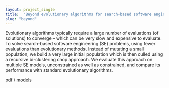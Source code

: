```yaml
---
layout: project_single
title:  "Beyond evolutionary algorithms for search-based software engineering"
slug: "beyond"
---
```


Evolutionary algorithms typically require a large number of evaluations (of solutions) to converge – which can be very slow and expensive to evaluate. To solve search-based software engineering (SE) problems, using fewer evaluations than evolutionary methods. Instead of mutating a small population, we build a very large initial population which is then culled using a recursive bi-clustering chop approach. We evaluate this approach on multiple SE models, unconstrained as well as constrained, and compare its performance with standard evolutionary algorithms.


<p><a href="https://arxiv.org/pdf/1701.07950.pdf">pdf</a> / 
    <a href="https://zenodo.org/record/1169623">models</a>
<p></p>
